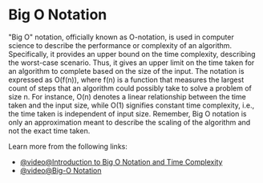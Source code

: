 # Big O Notation

"Big O" notation, officially known as O-notation, is used in computer science to describe the performance or complexity of an algorithm. Specifically, it provides an upper bound on the time complexity, describing the worst-case scenario. Thus, it gives an upper limit on the time taken for an algorithm to complete based on the size of the input. The notation is expressed as O(f(n)), where f(n) is a function that measures the largest count of steps that an algorithm could possibly take to solve a problem of size n. For instance, O(n) denotes a linear relationship between the time taken and the input size, while O(1) signifies constant time complexity, i.e., the time taken is independent of input size. Remember, Big O notation is only an approximation meant to describe the scaling of the algorithm and not the exact time taken.

Learn more from the following links:
- [@video@Introduction to Big O Notation and Time Complexity](https://www.youtube.com/watch?v=D6xkbGLQesk)
- [@video@Big-O Notation](https://www.youtube.com/watch?v=BgLTDT03QtU)
